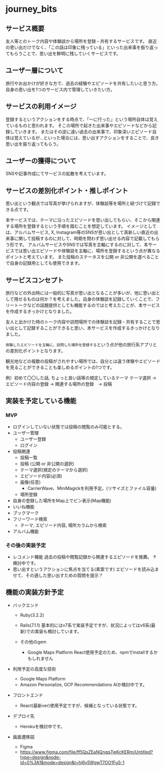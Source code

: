 # journey_bits

## サービス概要
友人等とのトーク内容や体験談から場所を登録・共有するサービスです。
直近の思い出だけでなく、「この話は印象に残っている」といった出来事を振り返ってもらうことで、思い出を鮮明に残していくサービスです。

## ユーザー層について
旅行やお出かけが好きな方で、過去の経験やエピソードを共有したいと思う方。
自身の思い出を1つのサービス内で管理していきたい方。

## サービスの利用イメージ
登録するというアクションをする時点で、「〜に行った」という場所自体は覚えているものと思われます。
そこの場所で起きた出来事やエピソードなどから記録していきます。
またはその逆に遠い過去の出来事で、印象深いエピソード自体は覚えているが...といった場合には、思い出すアクションをすることで、良き思い出を振り返ってもらう。

## ユーザーの獲得について
SNSや記事作成にてサービスの拡散を考えています。

## サービスの差別化ポイント・推しポイント
思い出という観点では写真が挙げられますが、体験談等を場所と紐づけて記録できる点です。

本サービスでは、テーマに沿ったエピソードを思い出してもらい、そこから関連する場所を登録するという手順を踏むことを想定しています。
イメージとしては、アルバムサービス, X, Instagram等のSNSが思い出として真新しい直近の出来事に関して投稿するのに対して、時期を問わず思い出せる内容で記載してもらう形です。
アルバムサービスやSNSでは写真を主軸にするのに対して、本サービスでは思い出エピソードや体験談を主軸に、場所を登録するという点が異なるポイントと考えています。
また投稿のステータスを公開 or 非公開を選べることで自身の記録用としても使用できます。

## サービスコンセプト
旅行などの外出時には一般的に写真が思い出となることが多いが、他に思い出として残せるものは何か？を考えました。自身の体験談を記録していくことで、フリートークなどの話題提供としても機能するのではと考えたことが、本サービスを作成するきっかけとなりました。

友人と出かけた時のトーク内容や訪問場所での体験談を記録・共有することで思い出として記録することができると思い、本サービスを作成するきっかけとなりました。

``体験したエピソードを主軸に、訪問した場所を登録する``という点が他の旅行系アプリとの差別化ポイントとなります。

観光地などの複数の投稿がされやすい場所では、自分とは違う体験やエピソードを見ることができることも楽しめるポイントの1つです。

例）初めて〇〇した話, ちょっと良い話等の規定しているテーマ
  テーマ選択 → エピソード内容の登録 → 関連する場所の登録　→ 投稿


## 実装を予定している機能
### MVP
* ログインしていない状態では投稿の閲覧のみ可能とする。
* ユーザー管理
  * ユーザー登録
  * ログイン
* 投稿関連
  * 投稿一覧
  * 投稿 (公開 or 非公開の選択)
  * テーマ選択(規定のテーマから選択)
  * エピソード内容(必須)
  * 画像(任意)
    * CarrierWave、MiniMagickを利用予定。(リサイズとファイル容量)
  * 場所登録
* 自身の登録した場所をMap上でピン表示(Map機能)
* いいね機能
* ブックマーク
* フリーワード検索
  * テーマ, エピソード内容, 場所カラムから検索
* アルバム機能


### その後の実装予定
* レコメンド機能
  過去の投稿や閲覧記録から関連するエピソードを推薦。
  ↑検討中です。
* 思い出すというアクションに焦点を当てる(素案です)
  エピソードを読み込ませて、その適した思い出すための質問を提示？

## 機能の実装方針予定
* バックエンド
  * Ruby(3.2.2)
  * Rails(7.1.1)
      基本的にはv7系で実装予定ですが、状況によってはv6系(最新)での実装も検討しています。

  * その他のgem
    * Google Maps Platform
      React使用予定のため、npmでinstallするかもしれません

* 利用予定の高度な技術
  * Google Maps Platform
  * Amazon Personalize, GCP Recommendations AIか検討中です。

* フロントエンド
  * React(最新ver)使用予定ですが、候補となっている状態です。

* デプロイ先
  * Herokuを検討中です。

* 画面遷移図
  * Figma
  * https://www.figma.com/file/ff5QsZEaNQnqq7jeKcKERm/Untitled?type=design&node-id=0%3A1&mode=design&t=hj6y5WgwT7OO1FuS-1